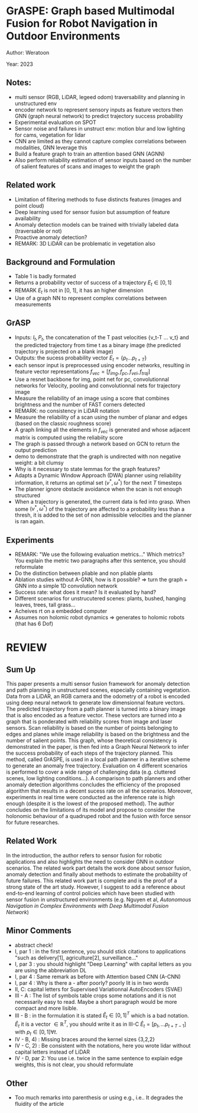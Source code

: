 # GrASPE: Graph based Multimodal Fusion for Robot Navigation in Outdoor Environments

Author: Weratoon

Year: 2023

Notes:
---

* multi sensor (RGB, LiDAR, legeed odom) traversability and planning in unstructured env
* encoder network to represent sensory inputs as feature vectors then GNN (graph neural network) to predict trajectory success probability
* Experimental evaluation on SPOT   
* Sensor noise and failures in unstruct env: motion blur and low lighting for cams, vegetation for lidar
* CNN are limited as they cannot capture complex correlations between modalities, GNN leverage this
* Build a feature graph to train an attention based GNN (AGNN)
* Also perform reliability estimation of sensor inputs based on the number of salient features of scans and images to weight the graph

## Related work
* Limitation of filtering methods to fuse distincts features (images and point cloud)
* Deep learning used for sensor fusion but assumption of feature availability
* Anomaly detection models can be trained with trivially labeled data (traversable or not)
* Proactive anomaly detection?
* REMARK: 3D LiDAR can be problematic in vegetation also

## Background and Formulation

* Table 1 is badly formated 
* Returns a probability vector of success of a trajectory $E_t \in [0,1]$
* REMARK $E_t$ is not in [0, 1], it has an higher dimension
* Use of a graph NN to represent complex correlations between measurements

## GrASP

* Inputs: $I_t, P_t$, the concatenation of the T past velocities {v_t-T ... v_t} and the predicted trajectory from time t as a binary image (the predicted trajectory is projected on a blank image)
* Outputs: the sucess probability vector $E_t = \{ p_t...p_{t+T} \}$
* each sensor input is preprocessed using encoder networks, resulting in feature vector representations $f_{vec} = [f_{img}, f_{pc}, f_{vel}, f_{traj}]$
* Use a resnet backbone for img, point net for pc, convolutionnal networks for Velocity, pooling and convolutionnal nets for trajectory image
* Measure the reliability of an image using a score that combines brightness and the number of FAST corners detected
* REMARK: no consistency in LiDAR notation
* Measure the reliability of a scan using the number of planar and edges (based on the classic roughness score)
* A graph linking all the elements in $f_{vec}$ is generated and whose adjacent matrix is computed using the reliabiity score
* The graph is passed through a network based on GCN to return the output prediction
* demo to demonstrate that the graph is undirected with non negative weight: a bit clumsy
* Why is it necessary to state lemmas for the graph features?
* Adapts a Dynamic Window Approach (DWA) planner using reliability information, it returns an optimal set $(v^*, \omega^*)$ for the next $T$ timesteps
* The planner ignore obstacle avoidance when the scan is not enough structured 
* When a trajectory is generated, the current data is fed into grasp. When some $(v^*, \omega^*)$ of the trajectory are affected to a probability less than a thresh, it is added to the set of non admissible velocities and the planner is ran again.

## Experiments
* REMARK: "We use the following evaluation metrics..." Which metrics? You explain the metric two paragraphs after this sentence, you should reformulate
* Do the distinction between pliable and non pliable plants
* Ablation studies without A-GNN, how is it possible? => turn the graph + GNN into a simple 1D convolution network
* Success rate: what does it mean? Is it evaluated by hand?
* Different scenarios for unstrucutered scenes: plants, bushed, hanging leaves, trees, tall grass...
* Acheives rt on a embedded computer
* Assumes non holomic robot dynamics => generates to holomic robots (that has 6 Dof)


# REVIEW

## Sum Up 

This paper presents a multi sensor fusion framework for anomaly detection and path planning in unstructured scenes, especially containing vegetation. Data from a LiDAR, an RGB camera and the odometry of a robot is encoded using deep neural network to generate low dimensionnal feature vectors. The predicted trajectory from a path planner is turned into a binary image that is also encoded as a feature vector. These vectors are turned into a graph that is ponderated with reliability scores from image and laser sensors. Scan reliability is based on the number of points belonging to edges and planes while image reliability is based on the brightness and the number of salient points. This graph, whose theoretical consistency is demonstrated in the paper, is then fed into a Graph Neural Network to infer the success probability of each steps of the trajectory planned. This method, called GrASPE, is used in a local path planner in a iterative scheme to generate an anomaly free trajectory. Evaluation on 4 different scenarios is performed to cover a wide range of challenging data (e.g. cluttered scenes, low lighting conditions...). A comparison to path planners and other anomaly detection algorithms concludes the efficiency of the proposed algorithm that results in a decent sucess rate on all the scenarios. Moreover, experiments in real time were conducted as the inference rate is high enough (despite it is the lowest of the proposed method). The author concludes on the limitations of its model and propose to consider the holonomic behaviour of a quadruped robot and the fusion with force sensor for future researches.

## Related Work

In the introduction, the author refers to sensor fusion for robotic applications and also highlights the need to consider GNN in outdoor scenarios. The related work part details the work done about sensor fusion, anomaly detection and finally about methods to estimate the probability of future failures. This related work part is complete and is the proof of a strong state of the art study. However, I suggest to add a reference about end-to-end learning of control policies which have been studied with sensor fusion in unstructured environments (e.g. Nguyen et al, *Autonomous Navigation in Complex Environments with Deep Multimodal Fusion Network*)

## Minor Comments

* abstract check!
* I, par 1 : in the first sentence, you should stick citations to applications "such as delivery[1], agriculture[2], surveillance..."
* I, par 3 : you should highlight "Deep Learning" with capital letters as you are using the abbreviation DL
* I, par 4 : Same remark as before with Attention based CNN (A-CNN)
* I, par 4 : Why is there a - after poorly? poorly lit is in two words
* II, C: capital letters for Supervised Variationnal AutoEncoders (SVAE)
* III - A : The list of symbols table crops some notations and it is not necessarily easy to read. Maybe a short paragraph would be more compact and more lisible.
* III - B : in the formulation it is stated $\hat{E}_t \in [0, 1]^T$ which is a bad notation. $\hat{E}_t$ it is a vector $\in \mathbb{R}^T$, you should write it as in III-C $\hat{E}_t = [p_t, ... p_{t+T-1}]$ with $p_t \in [0, 1] \forall t$.
* IV - B, 4) : Missing braces around the kernel sizes {3,2,2}
* IV - C, 2) : Be consistent with the notations, here you wrote lidar without capital letters instead of LiDAR  
* IV - D, par 2: You use i.e. twice in the same sentence to explain edge weights, this is not clear, you should reformulate

## Other
* Too much remarks into parenthesis or using e.g., i.e.. It degrades the fluidity of the article